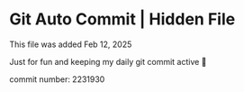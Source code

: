 # Git Auto Commit | Hidden File

This file was added Feb 12, 2025

Just for fun and keeping my daily git commit active 🤪

commit number: 2231930
